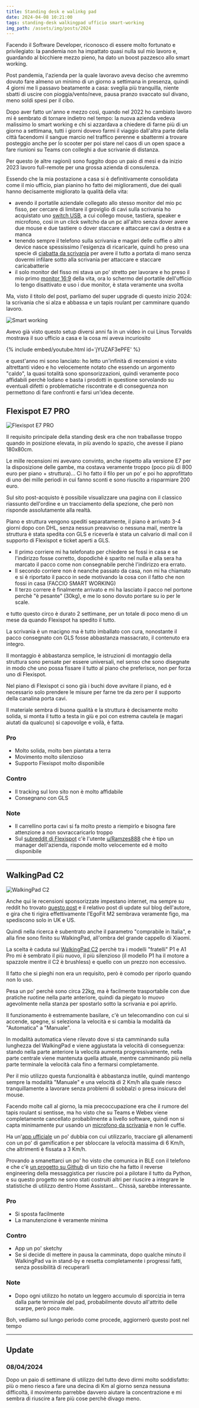```yaml
---
title: Standing desk e walinkg pad
date: 2024-04-08 10:21:00
tags: standing-desk walkingpad ufficio smart-working
img_path: /assets/img/posts/2024
---
```

Facendo il Software Developer, riconosco di essere molto fortunato e privilegiato: la pandemia non ha impattato quasi nulla sul mio lavoro e, guardando al bicchiere mezzo pieno, ha dato un boost pazzesco allo smart working.

Post pandemia, l'azienda per la quale lavoravo aveva deciso che avremmo dovuto fare almeno un minimo di un giorno a settimana in presenza, quindi 4 giorni me li passavo beatamente a casa: sveglia più tranquilla, niente sbatti di uscire con pioggia/vento/neve, pausa pranzo svaccato sul divano, meno soldi spesi per il cibo.

Dopo aver fatto un'anno e mezzo così, quando nel 2022 ho cambiato lavoro mi è sembrato di tornare indietro nel tempo: la nuova azienda vedeva malissimo lo smart working e chi si azzardava a chiedere di farne più di un giorno a settimana, tutti i giorni dovevo farmi il viaggio dall'altra parte della città facendomi il sangue marcio nel traffico perenne e sbattermi a trovare posteggio anche per lo scooter per poi stare nel caos di un open space a fare riunioni su Teams con colleghi a due scrivanie di distanza.

Per questo (e altre ragioni) sono fuggito dopo un paio di mesi e da inizio 2023 lavoro full-remote per una grossa azienda di consulenza.

Essendo che la mia postazione a casa si è definitivamente consolidata come il mio ufficio, pian pianino ho fatto dei miglioramenti, due dei quali hanno decisamente migliorato la qualità della vita:
- avendo il portatile aziendale collegato allo stesso monitor del mio pc fisso, per cercare di limitare il groviglio di cavi sulla scrivania ho acquistato uno [switch USB](https://amzn.to/3Vs7YoX), a cui collego mouse, tastiera, speaker e microfono, così in un click switcho da un pc all'altro senza dover avere due mouse e due tastiere o dover staccare e attaccare cavi a destra e a manca
- tenendo sempre il telefono sulla scrivania e magari delle cuffie o altri device nasce spessissimo l'esigenza di ricaricarle, quindi ho preso una specie di [ciabatta da scrivania](https://amzn.to/3VxQPdr) per avere il tutto a portata di mano senza dovermi infilare sotto alla scrivania per attaccare e staccare caricabatterie
- il solo monitor del fisso mi stava un po' stretto per lavorare e ho preso il mio primo [monitor 16:9](https://amzn.to/4a7i0R0) della vita, ora lo schermo del portatile dell'ufficio lo tengo disattivato e uso i due monitor, è stata veramente una svolta

Ma, visto il titolo del post, parliamo del super upgrade di questo inizio 2024: la scrivania che si alza e abbassa e un tapis roulant per camminare quando lavoro.

![Smart working](smart_working.jpg)

Avevo già visto questo setup diversi anni fa in un video in cui Linus Torvalds mostrava il suo ufficio a casa e la cosa mi aveva incuriosito

{% include embed/youtube.html id='jYUZAF3ePFE' %}

e quest'anno mi sono lanciato: ho letto un'infinità di recensioni e visto altrettanti video e ho velocemente notato che essendo un argomento "caldo", la quasi totalità sono sponsorizzazioni, quindi veramente poco affidabili perchè lodano e basta i prodotti in questione sorvolando su eventuali difetti o problematiche riscontrate e di conseguenza non permettono di fare confronti e farsi un'idea decente.

## Flexispot E7 PRO

![Flexispot E7 PRO](flexispote7pro.avif)

Il requisito principale della standing desk era che non traballasse troppo quando in posizione elevata, in più avendo lo spazio, che avesse il piano 180x80cm.

Le mille recensioni mi avevano convinto, anche rispetto alla versione E7 per la disposizione delle gambe, ma costava veramente troppo (poco più di 800 euro per piano + struttura)... Ci ho fatto il filo per un po' e poi ho approfittato di uno dei mille periodi in cui fanno sconti e sono riuscito a risparmiare 200 euro.

Sul sito post-acquisto è possibile visualizzare una pagina con il classico riassunto dell'ordine e un tracciamento della spezione, che però non risponde assolutamente alla realtà.

Piano e struttura vengono spediti separatamente, il piano è arrivato 3-4 giorni dopo con DHL, senza nessun preavviso o nessuna mail, mentre la struttura è stata spedita con GLS e riceverla è stata un calvario di mail con il supporto di Flexispot e ticket aperti a GLS.

- Il primo corriere mi ha telefonato per chiedere se fossi in casa e se l'indirizzo fosse corretto, dopodichè è sparito nel nulla e alla sera ha marcato il pacco come non consegnabile perchè l'indirizzo era errato.
- Il secondo corriere non è neanche passato da casa, non mi ha chiamato e si è riportato il pacco in sede motivando la cosa con il fatto che non fossi in casa (FACCIO SMART WORKING)
- Il terzo correre è finalmente arrivato e mi ha lasciato il pacco nel portone perchè "è pesante" (30kg), e me lo sono dovuto portare su io per le scale.

e tutto questo circo è durato 2 settimane, per un totale di poco meno di un mese da quando Flexispot ha spedito il tutto.

La scrivania è un macigno ma è tutto imballato con cura, nonostante il pacco consegnato con GLS fosse abbastanza massacrato, il contenuto era integro.

Il montaggio è abbastanza semplice, le istruzioni di montaggio della struttura sono pensate per essere universali, nel senso che sono disegnate in modo che uno possa fissare il tutto al piano che preferisce, non per forza uno di Flexispot.

Nel piano di Flexispot ci sono già i buchi dove avvitare il piano, ed è necessario solo prendere le misure per farne tre da zero per il supporto della canalina porta cavi.

Il materiale sembra di buona qualità e la struttura è decisamente molto solida, si monta il tutto a testa in giù e poi con estrema cautela (e magari aiutati da qualcuno) si capovolge e voilà, è fatta.

### Pro
- Molto solida, molto ben piantata a terra
- Movimento molto silenzioso
- Supporto Flexispot molto disponibile

### Contro
- Il tracking sul loro sito non è molto affidabile
- Consegnano con GLS

### Note
- Il carrellino porta cavi si fa molto presto a riempirlo e bisogna fare attenzione a non sovraccaricarlo troppo
- Sul [subreddit di Flexispot](https://www.reddit.com/r/FlexiSpot_Official/) c'è l'utente [u/Ramzes888](https://www.reddit.com/user/Ramzes888) che è tipo un manager dell'azienda, risponde molto velocemente ed è molto disponibile

---

## WalkingPad C2

![WalkingPad C2](walkingpadc2.webp)

Anche qui le recensioni sponsorizzate impestano internet, ma sempre su reddit ho trovato [questo post](https://www.reddit.com/r/treadmills/comments/v5l30p/walking_desks_how_bad_are_the_cheaps_vs_the/) e il relativo post di update sul blog dell'autore, e gira che ti rigira effettivamente l'EgoFit M2 sembrava veramente figo, ma spediscono solo in UK e US.

Quindi nella ricerca è subentrato anche il parametro "comprabile in Italia", e alla fine sono finito su WalkingPad, all'ombra del grande cappello di Xiaomi.

La scelta è caduta sul [WalkingPad C2](https://amzn.to/3PSf96r) perchè tra i modelli "fratelli" P1 e A1 Pro mi è sembrato il più nuovo, il più silenzioso (il modello P1 ha il motore a spazzole mentre il C2 è brushless) e quello con un prezzo non eccessivo.

Il fatto che si pieghi non era un requisito, però è comodo per riporlo quando non lo uso.

Pesa un po' perchè sono circa 22kg, ma è facilmente trasportabile con due pratiche ruotine nella parte anteriore, quindi da piegato lo muovo agevolmente nella stanza per spostarlo sotto la scrivania e poi aprirlo.

Il funzionamento è estremamente basilare, c'è un telecomandino con cui si accende, spegne, si seleziona la velocità e si cambia la modalità da "Automatica" a "Manuale".

In modalità automatica viene rilevato dove si sta camminando sulla lunghezza del WalkingPad e viene aggiustata la velocità di conseguenza: stando nella parte anteriore la velocità aumenta progressivamente, nella parte centrale viene mantenuta quella attuale, mentre camminando più nella parte terminale la velocità cala fino a fermarsi completamente.

Per il mio utilizzo questa funzionalità è abbastanza inutile, quindi mantengo sempre la modalità "Manuale" e una velocità di 2 Km/h alla quale riesco tranquillamente a lavorare senza problemi di sobbalzi o presa insicura del mouse.

Facendo molte call al giorno, la mia precoccupazione era che il rumore del tapis roulant si sentisse, ma ho visto che su Teams e Webex viene completamente cancellato probabilmente a livello software, quindi non si capta minimamente pur usando un [microfono da scrivania](https://amzn.to/4av2QFh) e non le cuffie.

Ha un'[app ufficiale](https://play.google.com/store/apps/details?id=com.kingsmith.xiaojin) un po' dubbia con cui utilizzarlo, tracciare gli allenamenti con un po' di gamification e per sbloccare la velocità massima di 6 Km/h, che altrimenti è fissata a 3 Km/h.

Provando a smanettarci un po' ho visto che comunica in BLE con il telefono e che c'è [un progetto su Github](https://github.com/ph4r05/ph4-walkingpad) di un tizio che ha fatto il reverse engineering della messaggistica per riuscire poi a pilotare il tutto da Python, e su questo progetto ne sono stati costruiti altri per riuscire a integrare le statistiche di utilizzo dentro Home Assistant... Chissà, sarebbe interessante.

### Pro
- Si sposta facilmente
- La manutenzione è veramente minima

### Contro
- App un po' sketchy
- Se si decide di mettere in pausa la camminata, dopo qualche minuto il WalkingPad va in stand-by e resetta completamente i progressi fatti, senza possibilità di recuperarli

### Note
- Dopo ogni utilizzo ho notato un leggero accumulo di sporcizia in terra dalla parte terminale del pad, probabilmente dovuto all'attrito delle scarpe, però poco male.

Boh, vediamo sul lungo periodo come procede, aggiornerò questo post nel tempo

---

## Update
### 08/04/2024
Dopo un paio di settimane di utilizzo del tutto devo dirmi molto soddisfatto: più o meno riesco a fare una decina di Km al giorno senza nessuna difficoltà, il movimento parrebbe davvero aiutare la concentrazione e mi sembra di riuscire a fare più cose perchè divago meno.

